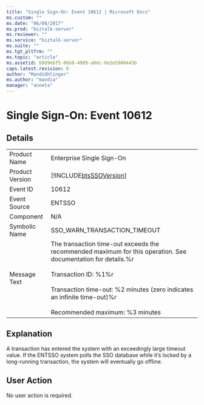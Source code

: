 ```yaml
---
title: "Single Sign-On: Event 10612 | Microsoft Docs"
ms.custom: ""
ms.date: "06/08/2017"
ms.prod: "biztalk-server"
ms.reviewer: ""
ms.service: "biztalk-server"
ms.suite: ""
ms.tgt_pltfrm: ""
ms.topic: "article"
ms.assetid: b9d9e6f5-06b8-4989-a0dc-6e2e5980443b
caps.latest.revision: 6
author: "MandiOhlinger"
ms.author: "mandia"
manager: "anneta"
---
```

# Single Sign-On: Event 10612
## Details  
  
|||  
|-|-|  
|Product Name|Enterprise Single Sign-On|  
|Product Version|[!INCLUDE[btsSSOVersion](../includes/btsssoversion-md.md)]|  
|Event ID|10612|  
|Event Source|ENTSSO|  
|Component|N/A|  
|Symbolic Name|SSO_WARN_TRANSACTION_TIMEOUT|  
|Message Text|The transaction time-out exceeds the recommended maximum for this operation. See documentation for details.%r<br /><br /> Transaction ID: %1%r<br /><br /> Transaction time-out: %2 minutes (zero indicates an infinite time-out)%r<br /><br /> Recommended maximum: %3 minutes|  
  
## Explanation  
 A transaction has entered the system with an exceedingly large timeout value. If the ENTSSO system polls the SSO database while it’s locked by a long-running transaction, the system will eventually go offline.  
  
## User Action  
 No user action is required.